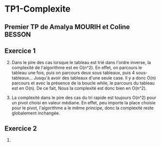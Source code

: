# TP1-Complexite
## Premier TP de Amalya MOURIH et Coline BESSON

## Exercice 1

2. Dans le pire des cas lorsque le tableau est trié dans l'ordre inverse, la complexité de l'algorithme est en O(n^2). En effet, on parcours le tableau une fois, puis on parcours deux sous tableaux, puis 4 sous-tableaux... Jusqu'à avoir des tableaux d'une seule case. Il y a donc O(n) parcours et avec la présence de la boucle while, le parcours du tableau est en O(n). De ce fait, Nous la complexité est donc bien en O(n^2).

4. La complexité dans le pire des cas du tri rapide est toujours O(n^2) pour un pivot choisi en valeur médiane. En effet, peu importe la place choisie pour le pivot, l'algorithme a le même principe, donc la complexité reste globalement inchangée.

## Exercice 2

1.
